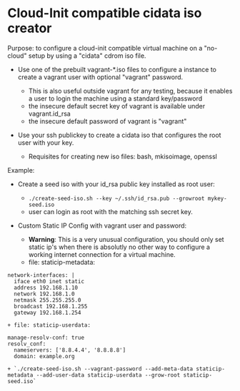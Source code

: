 # Cloud-Init compatible cidata iso creator

Purpose: to configure a cloud-init compatible virtual machine on a "no-cloud" setup by using a "cidata" cdrom iso file.

+ Use one of the prebuilt vagrant-*.iso files to configure a instance to create a vagrant user with optional "vagrant" password.
    + This is also useful outside vagrant for any testing, because it enables a user to login the machine using a standard key/password 
    + the insecure default secret key of vagrant is available under vagrant.id_rsa
    + the insecure default password of vagrant is "vagrant"

+ Use your ssh publickey to create a cidata iso that configures the root user with your key.
    + Requisites for creating new iso files: bash, mkisoimage, openssl

Example:

+ Create a seed iso with your id_rsa public key installed as root user:
    + `./create-seed-iso.sh --key ~/.ssh/id_rsa.pub --growroot mykey-seed.iso`
    + user can login as root with the matching ssh secret key.

+ Custom Static IP Config with vagrant user and password:
    + **Warning**: This is a very unusual configuration, you should only set static ip's when there is absolutly no other way to configure a working internet connection for a virtual machine.
    + file: staticip-metadata:

```
network-interfaces: |
  iface eth0 inet static
  address 192.168.1.10
  network 192.168.1.0
  netmask 255.255.255.0
  broadcast 192.168.1.255
  gateway 192.168.1.254
```

    + file: staticip-userdata:
```
manage-resolv-conf: true
resolv_conf:
  nameservers: ['8.8.4.4', '8.8.8.8']
  domain: example.org
```

    + `./create-seed-iso.sh --vagrant-password --add-meta-data staticip-metadata --add-user-data staticip-userdata --grow-root staticip-seed.iso`
